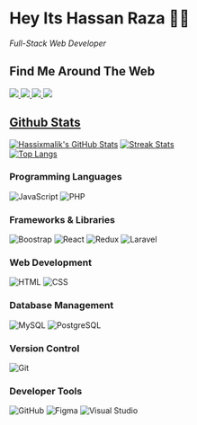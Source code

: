 # Hey Its Hassan Raza 👋🏼

<i>Full-Stack Web Developer</i>
<br>

## Find Me Around The Web

<div class="d-flex">
  <a href="mailto:hassi.x.malik@gmail.com"><img src="https://img.shields.io/badge/Gmail-D14836?style=for-the-badge&logo=gmail&logoColor=white"/>
  <a href="https://www.instagram.com/hassixmalik/"><img src="https://img.shields.io/badge/Instagram-E4405F?style=for-the-badge&logo=instagram&logoColor=white"/>
  <a href="https://www.linkedin.com/in/muhammad-hassan-raza-9350a4214/"><img src="https://img.shields.io/badge/LinkedIn-0077B5?style=for-the-badge&logo=linkedin&logoColor=white"/>
  <a href="https://twitter.com/hasixmalik"><img src="https://img.shields.io/badge/Twitter-1DA1F2?style=for-the-badge&logo=twitter&logoColor=white"/>
</div>
    

## Github Stats

[![Hassixmalik's GitHub Stats](https://github-readme-stats.vercel.app/api?username=hassixmalik&count_private=true&show_icons=true&theme=tokyonight&card_width=400px)](https://github.com/hassixmalik/hassixmalik)
[![Streak Stats](https://github-readme-streak-stats.herokuapp.com/?user=hassixmalik&theme=tokyonight&card_width=400px)](https://github.com/hassixmalik/hassixmalik) <br>
[![Top Langs](https://github-readme-stats.vercel.app/api/top-langs/?username=hassixmalik&langs_count=10&theme=tokyonight&layout=compact)](https://github.com/hassixmalik/hassixmalik)

### Programming Languages
    
<div class="d-flex">
  <img alt="JavaScript" src="https://img.shields.io/badge/JavaScript-%23F7DF1E?style=for-the-badge&logo=javascript&logoColor=white">
  <img alt="PHP" src="https://img.shields.io/badge/PHP-blueviolet?style=for-the-badge&logo=php&logoColor=white">
</div>

### Frameworks & Libraries

<div class="d-flex">
  <img alt="Boostrap" src="https://img.shields.io/badge/Bootstrap-563D7C?style=for-the-badge&logo=bootstrap&logoColor=white">
  <img alt="React" src="https://img.shields.io/badge/React-blue?style=for-the-badge&logo=react&logoColor=white">
  <img alt="Redux" src="https://img.shields.io/badge/Redux-593D88?style=for-the-badge&logo=redux&logoColor=white">
  <img alt="Laravel" src="https://img.shields.io/badge/Laravel-F05340?style=for-the-badge&logo=laravel&logoColor=white">
</div>

### Web Development

<div class="d-flex">
  <img alt="HTML" src="https://img.shields.io/badge/HTML5-E34F26?style=for-the-badge&logo=html5&logoColor=white">
  <img alt="CSS" src="https://img.shields.io/badge/CSS3-1572B6?style=for-the-badge&logo=css3&logoColor=white">
</div>

### Database Management

<div class="d-flex">
  <img alt="MySQL" src="https://img.shields.io/badge/MySQL-F29111?style=for-the-badge&logo=mysql&logoColor=white">
  <img alt="PostgreSQL" src="https://img.shields.io/badge/PostgreSQL-1572B6?style=for-the-badge&logo=postgresql&logoColor=white">
</div>

### Version Control

<div class="d-flex">
  <img alt="Git" src="https://img.shields.io/badge/Git-E44C30?style=for-the-badge&logo=git&logoColor=white">
</div>

### Developer Tools

<div class="d-flex">
  <img alt="GitHub" src="https://img.shields.io/badge/GitHub-black?style=for-the-badge&logo=github&logoColor=white">
  <img alt="Figma" src="https://img.shields.io/badge/Figma-F24E1E?style=for-the-badge&logo=figma&logoColor=white">
  <img alt="Visual Studio" src="https://img.shields.io/badge/Visual_Studio-5C2D91?style=for-the-badge&logo=visual%20studio&logoColor=white">
</div>

